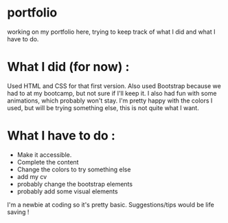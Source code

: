 # portfolio
working on my portfolio here, trying to keep track of what I did and what I have to do. 

# What I did (for now) :
Used HTML and CSS for that first version. Also used Bootstrap because we had to at my bootcamp, but not sure if I'll keep it. I also had fun with some animations, which probably won't stay. I'm pretty happy with the colors I used, but will be trying something else, this is not quite what I want.

# What I have to do :
- Make it accessible.
- Complete the content
- Change the colors to try something else
- add my cv
- probably change the bootstrap elements
- probably add some visual elements


I'm a newbie at coding so it's pretty basic. Suggestions/tips would be life saving ! 
